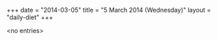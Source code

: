 +++
date = "2014-03-05"
title = "5 March 2014 (Wednesday)"
layout = "daily-diet"
+++

<p>&lt;no entries&gt;</p>